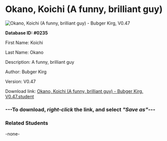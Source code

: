 # Okano, Koichi (A funny, brilliant guy)

<img src="../../Files/Images/Okano, Koichi (A funny, brilliant guy).png" title="Okano, Koichi (A funny, brilliant guy) - Bubger Kirg, V0.47">

**Database ID: #0235**

First Name: Koichi

Last Name: Okano

Description: A funny, brilliant guy

Author: Bubger Kirg

Version: V0.47

Download link: <a href="https://raw.githubusercontent.com/Arbiter1223/Daigaku-Gurashi-Custom-Students/master/Files/Student%20Files/Okano%2C%20Koichi%20(A%20funny%2C%20brilliant%20guy)%20-%20Bubger%20Kirg%2C%20V0.47.student">Okano, Koichi (A funny, brilliant guy) - Bubger Kirg, V0.47.student</a>

### ---**To download, _right-click_ the link, and select _"Save as"_**---

### Related Students

-none-
